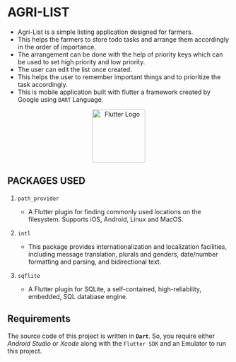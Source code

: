 # AGRI-LIST
* Agri-List is a simple listing application designed for farmers.
* This helps the farmers to store todo tasks and arrange them accordingly in the order of importance.
* The arrangement can be done with the help of priority keys which can be used to set high priority and low priority.
* The user can edit the list once created.
* This helps the user to remember important things and to prioritize the task accordingly.
* This is mobile application built with flutter a framework created by Google using `DART` Language.


<p align="center">
<a href="https://github.com/codebysanjay/agri_list">
<img src="https://i.ibb.co/7NLMPr0/flutter-lockup-c13da9c9303e26b8d5fc208d2a1fa20c1ef47eb021ecadf27046dea04c0cebf6.png" height="120px" alt="Flutter Logo"/>
</a>
</p>

## PACKAGES USED
1.  `path_provider`
      
     * A Flutter plugin for finding commonly used locations on the filesystem. Supports iOS, Android, Linux and MacOS.
2.  `intl`

     * This package provides internationalization and localization facilities, including message translation, plurals and genders, date/number formatting and parsing, and bidirectional text.
      
3.  `sqflite`
       
     * A Flutter plugin for SQLite, a self-contained, high-reliability, embedded, SQL database engine.
    



## Requirements

The source code of this project is written in **`Dart`**. 
So, you require either *Android Studio* or *Xcode* along with the `Flutter SDK` and an Emulator to run this project.

